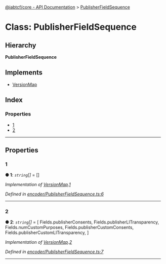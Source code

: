 [@iabtcf/core - API Documentation](../README.md) > [PublisherFieldSequence](../classes/publisherfieldsequence.md)

# Class: PublisherFieldSequence

## Hierarchy

**PublisherFieldSequence**

## Implements

* [VersionMap](../interfaces/versionmap.md)

## Index

### Properties

* [1](publisherfieldsequence.md#1)
* [2](publisherfieldsequence.md#2)

---

## Properties

<a id="1"></a>

###  1

**● 1**: *`string`[]* =  []

*Implementation of [VersionMap](../interfaces/versionmap.md).[1](../interfaces/versionmap.md#1)*

*Defined in [encoder/PublisherFieldSequence.ts:6](https://github.com/chrispaterson/iabtcf-es/blob/2c7676b/modules/core/src/encoder/PublisherFieldSequence.ts#L6)*

___
<a id="2"></a>

###  2

**● 2**: *`string`[]* =  [
    Fields.publisherConsents,
    Fields.publisherLITransparency,
    Fields.numCustomPurposes,
    Fields.publisherCustomConsents,
    Fields.publisherCustomLITransparency,
  ]

*Implementation of [VersionMap](../interfaces/versionmap.md).[2](../interfaces/versionmap.md#2)*

*Defined in [encoder/PublisherFieldSequence.ts:7](https://github.com/chrispaterson/iabtcf-es/blob/2c7676b/modules/core/src/encoder/PublisherFieldSequence.ts#L7)*

___

